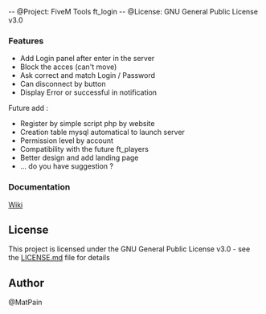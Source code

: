 -- @Project: FiveM Tools ft_login
-- @License: GNU General Public License v3.0


### Features ###

- Add Login panel after enter in the server
- Block the acces (can't move)
- Ask correct and match Login / Password
- Can disconnect by button
- Display Error or successful in notification


Future add :
- Register by simple script php by website
- Creation table mysql automatical to launch server
- Permission level by account
- Compatibility with the future ft_players
- Better design and add landing page
- ... do you have suggestion ?



### Documentation ###

[Wiki](https://github.com/FivemTools/ft_login/wiki)


## License ##

This project is licensed under the GNU General Public License v3.0 - see the [LICENSE.md](LICENSE.md) file for details


## Author ##

@MatPain
